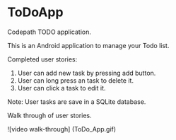 # ToDoApp

Codepath TODO application. 

This is an Android application to manage your Todo list. 

Completed user stories:
1. User can add new task by pressing add button.
2. User can long press an task to delete it.
3. User can click a task to edit it. 

Note:
User tasks are save in a SQLite database. 

Walk through of user stories.

![video walk-through] (ToDo_App.gif)

